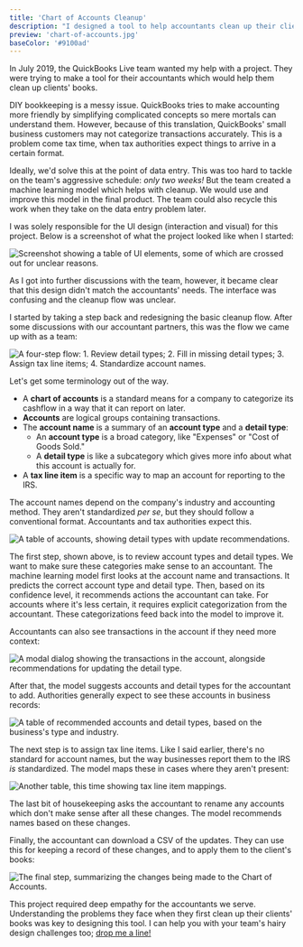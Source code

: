 ```yaml
---
title: 'Chart of Accounts Cleanup'
description: "I designed a tool to help accountants clean up their clients' messy books."
preview: 'chart-of-accounts.jpg'
baseColor: '#9100ad'
---
```


In July 2019, the QuickBooks Live team wanted my help with a project. They were trying to make a tool for their accountants which would help them clean up clients' books.

DIY bookkeeping is a messy issue. QuickBooks tries to make accounting more friendly by simplifying complicated concepts so mere mortals can understand them. However, because of this translation, QuickBooks' small business customers may not categorize transactions accurately. This is a problem come tax time, when tax authorities expect things to arrive in a certain format.

Ideally, we'd solve this at the point of data entry. This was too hard to tackle on the team's aggressive schedule: *only two weeks!* But the team created a machine learning model which helps with cleanup. We would use and improve this model in the final product. The team could also recycle this work when they take on the data entry problem later.

I was solely responsible for the UI design (interaction and visual) for this project. Below is a screenshot of what the project looked like when I started:

![Screenshot showing a table of UI elements, some of which are crossed out for unclear reasons.](projects/chart-of-accounts-cleanup/starting-point.png "5536x4152")

As I got into further discussions with the team, however, it became clear that this design didn't match the accountants' needs. The interface was confusing and the cleanup flow was unclear.

I started by taking a step back and redesigning the basic cleanup flow. After some discussions with our accountant partners, this was the flow we came up with as a team:

![A four-step flow: 1. Review detail types; 2. Fill in missing detail types; 3. Assign tax line items; 4. Standardize account names.](projects/chart-of-accounts-cleanup/cleanup-overview.png "3144x2172")

Let's get some terminology out of the way.

- A **chart of accounts** is a standard means for a company to categorize its cashflow in a way that it can report on later.
- **Accounts** are logical groups containing transactions.
- The **account name** is a summary of an **account type** and a **detail type**:
  - An **account type** is a broad category, like "Expenses" or "Cost of Goods Sold."
  - A **detail type** is like a subcategory which gives more info about what this account is actually for.
- A **tax line item** is a specific way to map an account for reporting to the IRS.

The account names depend on the company's industry and accounting method. They aren't standardized *per se*, but they should follow a conventional format. Accountants and tax authorities expect this.

![A table of accounts, showing detail types with update recommendations.](projects/chart-of-accounts-cleanup/review-detail-types.png "5760x4080")

The first step, shown above, is to review account types and detail types. We want to make sure these categories make sense to an accountant. The machine learning model first looks at the account name and transactions. It predicts the correct account type and detail type. Then, based on its confidence level, it recommends actions the accountant can take. For accounts where it's less certain, it requires explicit categorization from the accountant. These categorizations feed back into the model to improve it.

Accountants can also see transactions in the account if they need more context:

![A modal dialog showing the transactions in the account, alongside recommendations for updating the detail type.](projects/chart-of-accounts-cleanup/review-detail-types-modal.png "4372x3196")

After that, the model suggests accounts and detail types for the accountant to add. Authorities generally expect to see these accounts in business records:

![A table of recommended accounts and detail types, based on the business's type and industry.](projects/chart-of-accounts-cleanup/fill-in-missing-detail-types.png "5760x4080")

The next step is to assign tax line items. Like I said earlier, there's no standard for account names, but the way businesses report them to the IRS *is* standardized. The model maps these in cases where they aren't present:

![Another table, this time showing tax line item mappings.](projects/chart-of-accounts-cleanup/assign-tax-line-items.png "5760x4080")

The last bit of housekeeping asks the accountant to rename any accounts which don't make sense after all these changes. The model recommends names based on these changes.

Finally, the accountant can download a CSV of the updates. They can use this for keeping a record of these changes, and to apply them to the client's books:

![The final step, summarizing the changes being made to the Chart of Accounts.](projects/chart-of-accounts-cleanup/cleanup-summary.png "3144x2280")

This project required deep empathy for the accountants we serve. Understanding the problems they face when they first clean up their clients' books was key to designing this tool. I can help you with your team's hairy design challenges too; [drop me a line!](mailto "About that Chart of Accounts project...")
